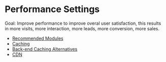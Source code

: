 # Performance Settings

Goal: Improve performance to improve overal user satisfaction, this results in more visits, more interaction, more leads, more conversion, more sales.

* [Recommended Modules](recommended_modules_performance.md)
* [Caching](caching.md)
* [Back-end Caching Alternatives](caching_alternatives.md)
* [CDN](cdn.md)